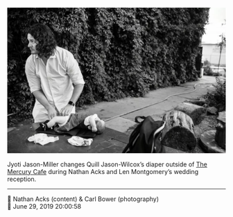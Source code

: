 ![Jyoti Jason-Miller changes Quill Jason-Wilcox’s diaper](assets/27b5dce3b1d81f277c54538865c18a9a.webp)

Jyoti Jason-Miller changes Quill Jason-Wilcox’s diaper outside of [The Mercury Cafe](http://mercurycafe.com/) during Nathan Acks and Len Montgomery’s wedding reception.

- - - -

<span aria-hidden="true">👥</span> Nathan Acks (content) & Carl Bower (photography)  
<span aria-hidden="true">📅</span> June 29, 2019 20:00:58
